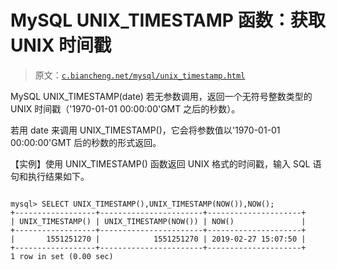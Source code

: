 # MySQL UNIX_TIMESTAMP 函数：获取 UNIX 时间戳

> 原文：[`c.biancheng.net/mysql/unix_timestamp.html`](http://c.biancheng.net/mysql/unix_timestamp.html)

MySQL UNIX_TIMESTAMP(date) 若无参数调用，返回一个无符号整数类型的 UNIX 时间戳（'1970-01-01 00:00:00'GMT 之后的秒数）。

若用 date 来调用 UNIX_TIMESTAMP()，它会将参数值以'1970-01-01 00:00:00'GMT 后的秒数的形式返回。

【实例】使用 UNIX_TIMESTAMP() 函数返回 UNIX 格式的时间戳，输入 SQL 语句和执行结果如下。

```

mysql> SELECT UNIX_TIMESTAMP(),UNIX_TIMESTAMP(NOW()),NOW();
+------------------+-----------------------+---------------------+
| UNIX_TIMESTAMP() | UNIX_TIMESTAMP(NOW()) | NOW()               |
+------------------+-----------------------+---------------------+
|       1551251270 |            1551251270 | 2019-02-27 15:07:50 |
+------------------+-----------------------+---------------------+
1 row in set (0.00 sec)
```